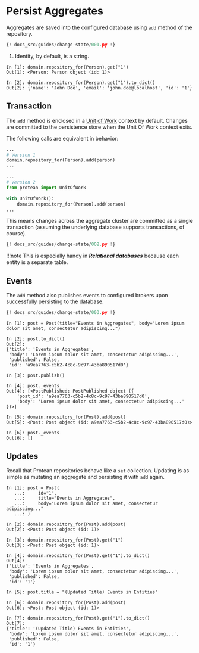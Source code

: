 # Persist Aggregates

Aggregates are saved into the configured database using `add` method of the
repository.

```python hl_lines="20"
{! docs_src/guides/change-state/001.py !}
```

1.  Identity, by default, is a string.

```shell
In [1]: domain.repository_for(Person).get("1")
Out[1]: <Person: Person object (id: 1)>

In [2]: domain.repository_for(Person).get("1").to_dict()
Out[2]: {'name': 'John Doe', 'email': 'john.doe@localhost', 'id': '1'}
```

## Transaction

The `add` method is enclosed in a [Unit of Work](unit-of-work.md) context by
default. Changes are committed to the persistence store when the Unit Of Work
context exits.

The following calls are equivalent in behavior:

```python
...
# Version 1
domain.repository_for(Person).add(person)
...

...
# Version 2
from protean import UnitOfWork

with UnitOfWork():
    domain.repository_for(Person).add(person)    
...
```

This means changes across the aggregate cluster are committed as a single
transaction (assuming the underlying database supports transactions, of course).

```python hl_lines="22-30 33"
{! docs_src/guides/change-state/002.py !}
```

!!!note
    This is especially handy in ***Relational databases*** because each entity is a
    separate table.

## Events

The `add` method also publishes events to configured brokers upon successfully
persisting to the database.

```python hl_lines="15"
{! docs_src/guides/change-state/003.py !}
```

```shell hl_lines="12-16 21-22"
In [1]: post = Post(title="Events in Aggregates", body="Lorem ipsum dolor sit amet, consectetur adipiscing...")

In [2]: post.to_dict()
Out[2]: 
{'title': 'Events in Aggregates',
 'body': 'Lorem ipsum dolor sit amet, consectetur adipiscing...',
 'published': False,
 'id': 'a9ea7763-c5b2-4c8c-9c97-43ba890517d0'}

In [3]: post.publish()

In [4]: post._events
Out[4]: [<PostPublished: PostPublished object ({
    'post_id': 'a9ea7763-c5b2-4c8c-9c97-43ba890517d0',
    'body': 'Lorem ipsum dolor sit amet, consectetur adipiscing...'
})>]

In [5]: domain.repository_for(Post).add(post)
Out[5]: <Post: Post object (id: a9ea7763-c5b2-4c8c-9c97-43ba890517d0)>

In [6]: post._events
Out[6]: []
```

## Updates

Recall that Protean repositories behave like a `set` collection. Updating is
as simple as mutating an aggregate and persisting it with `add` again.

```shell hl_lines="15 20 22 25 27"
In [1]: post = Post(
   ...:     id="1",
   ...:     title="Events in Aggregates",
   ...:     body="Lorem ipsum dolor sit amet, consectetur adipiscing..."
   ...: )

In [2]: domain.repository_for(Post).add(post)
Out[2]: <Post: Post object (id: 1)>

In [3]: domain.repository_for(Post).get("1")
Out[3]: <Post: Post object (id: 1)>

In [4]: domain.repository_for(Post).get("1").to_dict()
Out[4]: 
{'title': 'Events in Aggregates',
 'body': 'Lorem ipsum dolor sit amet, consectetur adipiscing...',
 'published': False,
 'id': '1'}

In [5]: post.title = "(Updated Title) Events in Entities"

In [6]: domain.repository_for(Post).add(post)
Out[6]: <Post: Post object (id: 1)>

In [7]: domain.repository_for(Post).get("1").to_dict()
Out[7]: 
{'title': '(Updated Title) Events in Entities',
 'body': 'Lorem ipsum dolor sit amet, consectetur adipiscing...',
 'published': False,
 'id': '1'}
```